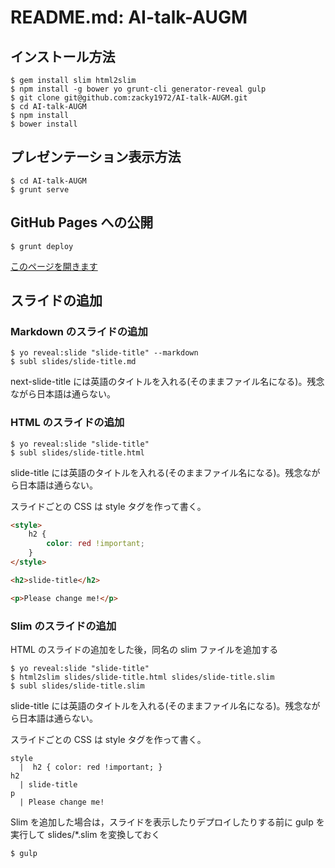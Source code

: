 # README.md: AI-talk-AUGM

## インストール方法

```
$ gem install slim html2slim
$ npm install -g bower yo grunt-cli generator-reveal gulp
$ git clone git@github.com:zacky1972/AI-talk-AUGM.git
$ cd AI-talk-AUGM
$ npm install
$ bower install
```

## プレゼンテーション表示方法

```
$ cd AI-talk-AUGM
$ grunt serve
```

## GitHub Pages への公開

```
$ grunt deploy
```

[このページを開きます](https://zacky1972.github.io/AI-talk-AUGM/)

## スライドの追加

### Markdown のスライドの追加

```
$ yo reveal:slide "slide-title" --markdown
$ subl slides/slide-title.md
```

next-slide-title には英語のタイトルを入れる(そのままファイル名になる)。残念ながら日本語は通らない。

### HTML のスライドの追加

```
$ yo reveal:slide "slide-title"
$ subl slides/slide-title.html
```

slide-title には英語のタイトルを入れる(そのままファイル名になる)。残念ながら日本語は通らない。

スライドごとの CSS は style タグを作って書く。

```html
<style>
	h2 {
		color: red !important;
	}
</style>

<h2>slide-title</h2>

<p>Please change me!</p>
```

### Slim のスライドの追加

HTML のスライドの追加をした後，同名の slim ファイルを追加する

```
$ yo reveal:slide "slide-title"
$ html2slim slides/slide-title.html slides/slide-title.slim
$ subl slides/slide-title.slim
```

slide-title には英語のタイトルを入れる(そのままファイル名になる)。残念ながら日本語は通らない。

スライドごとの CSS は style タグを作って書く。

```slim
style
  |  h2 { color: red !important; }
h2
  | slide-title
p
  | Please change me!
```

Slim を追加した場合は，スライドを表示したりデプロイしたりする前に gulp を実行して slides/\*.slim を変換しておく

```
$ gulp
```
